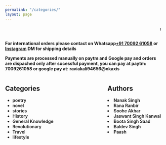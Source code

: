 ```yaml
---
permalink: "/categories/"
layout: page
---
```


<strong><marquee class="marq"><a href="../Feedback">can't find a book you are looking for??. please let us know in feedback section</a></marquee><br><br></strong>

<strong>For international orders please contact on Whatsapp<a href="tel:+91 70092 61058">+91 70092 61058</a> or <a href="https://www.instagram.com/online_kitab_ghar/">Instagram</a> DM for shipping details<br></strong>

<strong>Payments are processed manually on paytm and Google pay and orders are dispached only after sucessful payment, you can pay at paytm: 7009261058 or google pay at: raviakali94656@okaxis
</strong>

<section class ="categories">
<p1><span><strong><h2>Categories</h2> </strong></span>
<ul>
<li><a class="tag" href="../tag/poetry">poetry</a></li>
<li><a class="tag" href="../tag/novel"> novel</a></li>
<li><a class="tag" href="../tag/stories">stories</a></li>
<li><a class="tag" href="../tag/history">History</a></li>
<li><a class="tag" href="../tag/gk">General Knowledge</a></li>
<li><a class="tag" href="../tag/revolutionary">Revolutionary</a></li>
<li><a class="tag" href="../tag/travel">Travel</a></li>
<li><a class="tag" href="../tag/lifestyle">lifestyle</a></li>
</ul>
</p1><br><br>
</section>
<section class="authors">
<span><strong><h2>Authors</h2> </strong></span>
<li><a class="tag" href="../tag/nanak-singh">Nanak Singh</a></li>
<li><a class="tag" href="../tag/rana-ranbir">Rana Ranbir</a></li>
<li><a class="tag" href="../tag/soohe-akhar">Soohe Akhar</a></li>
<li><a class="tag" href="../tag/jaswant-singh-kanwal">Jaswant Singh Kanwal</a></li>
<li><a class="tag" href="../tag/buta-singh-saad">Boota Singh Saad</a></li>
<li><a class="tag" href="../tag/baldev-singh">Baldev Singh</a></li>
<li><a class="tag" href="../tag/paash">Paash</a></li>
</section>

<style>
    .categories{
        float:left;
    }
    .categories a{
      text-decoration: none;
    }
    .authors a{
      text-decoration: none;
    }
    .authors{
        float:right;
    }
    .tag{
        font-weight: 600;
    }
    .page-title-box{
      padding:0px;
    }
   
    /* .marq{
		border: 3px dashed black;
		padding:15px;
		background:rgb(128,128,128);
		background-clip: border-box;
	}	
   */
  .page__content{
    margin-bottom:100px;
  }
  @media only screen and (max-width: 600px) {
  
  .col-8{
    max-width:100%;
    flex:0 0 100%;
  }
  .authors{
    margin-right:50%;
  }
  
}
</style>
